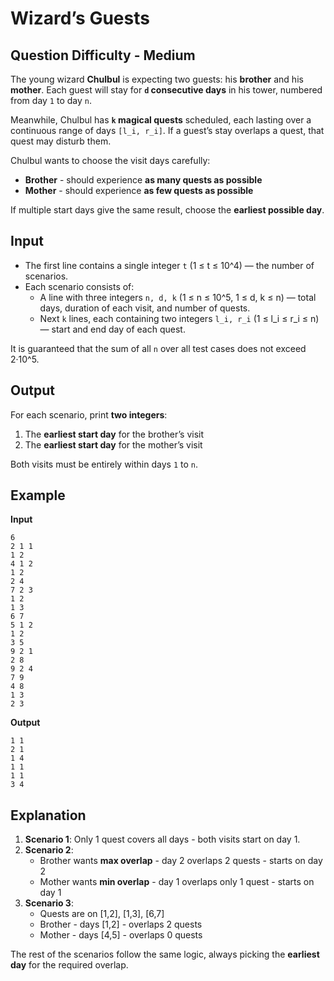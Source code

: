 # Wizard’s Guests
## Question Difficulty - Medium

The young wizard **Chulbul** is expecting two guests: his **brother** and his **mother**. Each guest will stay for **`d` consecutive days** in his tower, numbered from day `1` to day `n`.  

Meanwhile, Chulbul has **`k` magical quests** scheduled, each lasting over a continuous range of days `[l_i, r_i]`. If a guest’s stay overlaps a quest, that quest may disturb them.  

Chulbul wants to choose the visit days carefully:

- **Brother** - should experience **as many quests as possible**  
- **Mother** - should experience **as few quests as possible**  

If multiple start days give the same result, choose the **earliest possible day**.  


## Input

- The first line contains a single integer `t` (1 ≤ t ≤ 10^4) — the number of scenarios.  
- Each scenario consists of:  
  - A line with three integers `n, d, k` (1 ≤ n ≤ 10^5, 1 ≤ d, k ≤ n) — total days, duration of each visit, and number of quests.  
  - Next `k` lines, each containing two integers `l_i, r_i` (1 ≤ l_i ≤ r_i ≤ n) — start and end day of each quest.  

It is guaranteed that the sum of all `n` over all test cases does not exceed 2·10^5.  


## Output

For each scenario, print **two integers**:  

1. The **earliest start day** for the brother’s visit  
2. The **earliest start day** for the mother’s visit  

Both visits must be entirely within days `1` to `n`.  


## Example

**Input**  
```
6
2 1 1
1 2
4 1 2
1 2
2 4
7 2 3
1 2
1 3
6 7
5 1 2
1 2
3 5
9 2 1
2 8
9 2 4
7 9
4 8
1 3
2 3
```

**Output**  
```
1 1
2 1
1 4
1 1
1 1
3 4
```


## Explanation

1. **Scenario 1**: Only 1 quest covers all days - both visits start on day 1.  
2. **Scenario 2**:  
   - Brother wants **max overlap** - day 2 overlaps 2 quests - starts on day 2  
   - Mother wants **min overlap** - day 1 overlaps only 1 quest - starts on day 1  
3. **Scenario 3**:  
   - Quests are on [1,2], [1,3], [6,7]  
   - Brother - days [1,2] - overlaps 2 quests  
   - Mother - days [4,5] - overlaps 0 quests  

The rest of the scenarios follow the same logic, always picking the **earliest day** for the required overlap.
